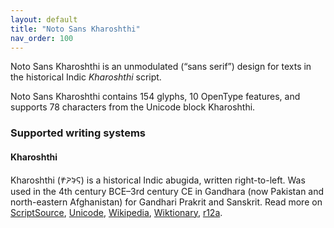 ```yaml
---
layout: default
title: "Noto Sans Kharoshthi"
nav_order: 100
---
```

Noto Sans Kharoshthi is an unmodulated (“sans serif”) design for texts in the historical Indic _Kharoshthi_ script. 

Noto Sans Kharoshthi contains 154 glyphs, 10 OpenType features, and supports 78 characters from the Unicode block Kharoshthi.


### Supported writing systems


#### Kharoshthi

Kharoshthi (<span class='autonym'>𐨑𐨪𐨆𐨯𐨠𐨁</span>) is a historical Indic abugida, written right-to-left. Was used in the 4th century BCE–3rd century CE in Gandhara (now Pakistan and north-eastern Afghanistan) for Gandhari Prakrit and Sanskrit. Read more on [ScriptSource](https://scriptsource.org/scr/Khar), [Unicode](https://www.unicode.org/versions/Unicode13.0.0/ch14.pdf#G38474), [Wikipedia](https://en.wikipedia.org/wiki/ISO_15924:Khar), [Wiktionary](https://en.wiktionary.org/wiki/Category:Kharoshthi_script), [r12a](https://r12a.github.io/scripts/links?iso=Khar).

